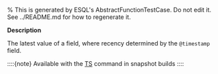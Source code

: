 % This is generated by ESQL's AbstractFunctionTestCase. Do not edit it. See ../README.md for how to regenerate it.

**Description**

The latest value of a field, where recency determined by the `@timestamp` field.

::::{note}
Available with the [TS](/reference/query-languages/esql/commands/source-commands.md#esql-ts) command in snapshot builds
::::


